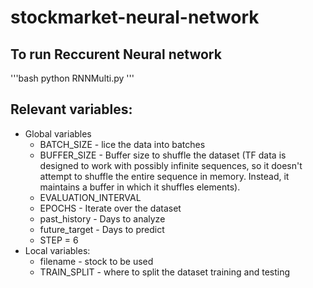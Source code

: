 # stockmarket-neural-network

## To run Reccurent Neural network
'''bash
python RNNMulti.py
'''

## Relevant variables:
* Global variables
  * BATCH_SIZE - lice the data into batches
  * BUFFER_SIZE - Buffer size to shuffle the dataset (TF data is designed to work with possibly infinite sequences, so it doesn't attempt to shuffle the entire sequence in memory. Instead, it maintains a buffer in which it shuffles elements).
  * EVALUATION_INTERVAL
  * EPOCHS - Iterate over the dataset
  * past_history - Days to analyze
  * future_target - Days to predict
  * STEP = 6
* Local variables:
  * filename - stock to be used
  * TRAIN_SPLIT - where to split the dataset training and testing
